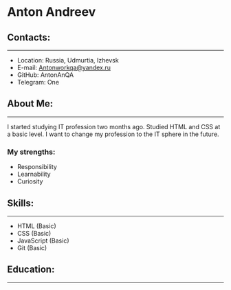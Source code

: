 # Anton Andreev
## Contacts:
***
* Location: Russia, Udmurtia, Izhevsk
* E-mail: Antonworkqa@yandex.ru
* GitHub: AntonAnQA
* Telegram: One
## About Me:
***
I started studying IT profession two months ago. Studied HTML and CSS at a basic level. I want to change my profession to the IT sphere in the future.
### My strengths: 
* Responsibility
* Learnability
* Curiosity
## Skills:
***
* HTML (Basic)
* CSS (Basic)
* JavaScript (Basic)
* Git (Basic)
## Education:
***